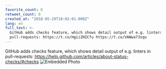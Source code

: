 ```yaml
---
favorite_count: 0
retweet_count: 0
created_at: "2018-05-29T10:02:01.000Z"
lang: en
full_text: >-
  GitHub adds checks feature, which shows detail output of e.g. linters in
  pull-requests: https://t.co/HgiiZHICfu https://t.co/VAWwa73squ
---
```


GitHub adds checks feature, which shows detail output of e.g. linters in
pull-requests: <https://help.github.com/articles/about-status-checks/#checks>
![Embedded Photo](https://twitter-media-coderbyheart.s3.eu-north-1.amazonaws.com/1001403277064458242-DeWy-TFW0AUES-b.jpg)
